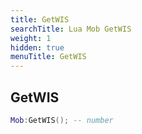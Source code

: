 ```yaml
---
title: GetWIS
searchTitle: Lua Mob GetWIS
weight: 1
hidden: true
menuTitle: GetWIS
---
```

## GetWIS
```lua
Mob:GetWIS(); -- number
```
